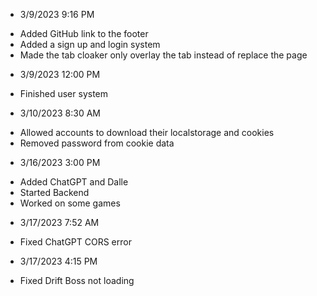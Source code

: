 -   3/9/2023 9:16 PM

*   Added GitHub link to the footer
*   Added a sign up and login system
*   Made the tab cloaker only overlay the tab instead of replace the page

-   3/9/2023 12:00 PM

*   Finished user system

-   3/10/2023 8:30 AM

*   Allowed accounts to download their localstorage and cookies
*   Removed password from cookie data

-   3/16/2023 3:00 PM

*   Added ChatGPT and Dalle
*   Started Backend
*   Worked on some games

-   3/17/2023 7:52 AM

*   Fixed ChatGPT CORS error

-   3/17/2023 4:15 PM

*   Fixed Drift Boss not loading
